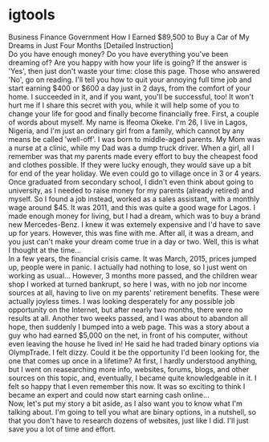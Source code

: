 # igtools
Business Finance Government How I Earned $89,500 to Buy a Car of My Dreams in Just Four Months [Detailed Instruction]  
Do you have enough money? Do you have everything you've been dreaming of? Are you happy with how your life is going? If the answer is 'Yes', then just don't waste your time: close this page.  Those who answered 'No', go on reading. I'll tell you how to quit your annoying full time job and start earning $400 or $600 a day just in 2 days, from the comfort of your home.  I succeeded in it, and if you want, you'll be successful, too! It won't hurt me if I share this secret with you, while it will help some of you to change your life for good and finally become financially free.  First, a couple of words about myself. 
My name is Ifeoma Okeke. I'm 26, I live in Lagos, Nigeria, and I'm just an ordinary girl from a family, which cannot by any means be called 'well-off'. I was born to middle-aged parents. My Mom was a nurse at a clinic, while my Dad was a dump truck driver.  When a girl, all I remember was that my parents made every effort to buy the cheapest food and clothes possible. If they were lucky enough, they would save up a bit for end of the year holiday. We even could go to village once in 3 or 4 years.  Once graduated from secondary school, I didn't even think about going to university, as I needed to raise money for my parents (already retired) and myself.  So I found a job instead, worked as a sales assistant, with a monthly wage around $45. It was 2011, and this was quite a good wage for Lagos.  I made enough money for living, but I had a dream, which was to buy a brand new Mercedes-Benz. I knew it was extemely expensive and I'd have to save up for years. However, this was fine with me. After all, it was a dream, and you just can't make your dream come true in a day or two. Well, this is what I thought at the time...  
In a few years, the financial crisis came. It was March, 2015, prices jumped up, people were in panic. I actually had nothing to lose, so I just went on working as usual...  However, 3 months more passed, and the children wear shop I worked at turned bankrupt, so here I was, with no job nor income sources at all, having to live on my parents' retirement benefits.  These were actually joyless times. I was looking desperately for any possible job opportunity on the Internet, but after nearly two months, there were no results at all.  Another two weeks passed, and I was about to abandon all hope, then suddenly I bumped into a web page. This was a story about a guy who had earned $5,000 on the net, in front of his computer, without even leaving the house he lived in!  He said he had traded binary options via OlympTrade.  I felt dizzy. Could it be the opportunity I'd been looking for, the one that comes up once in a lifetime?  At first, I hardly understood anything, but I went on reasearching more info, websites, forums, blogs, and other sources on this topic, and, eventually, I became quite knowledgeable in it. I felt so happy that I even remember this now. It was so exciting to think I became an expert and could now start earning cash online...  
Now, let's put my story a bit aside, as I also want you to know what I'm talking about. I'm going to tell you what are binary options, in a nutshell, so that you don't have to research dozens of websites, just like I did. I'll just save you a lot of time and effort.
